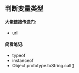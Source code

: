 ## 判断变量类型
#### 大佬链接传送门:
- url
#### 简看笔记:
- typeof
- instanceof
- Object.prototype.toString.call()
  
